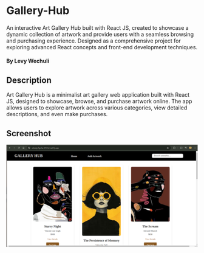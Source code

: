 # Gallery-Hub  

#### 
An interactive Art Gallery Hub built with React JS, created to showcase a dynamic collection of artwork and provide users with a seamless browsing and purchasing experience. Designed as a comprehensive project for exploring advanced React concepts and front-end development techniques.  

#### By **Levy Wechuli**    

## Description  

Art Gallery Hub is a minimalist art gallery web application built with React JS, designed to showcase, browse, and purchase artwork online. The app allows users to explore artwork across various categories, view detailed descriptions, and even make purchases.  

## Screenshot  

![image alt](https://github.com/levywechuli/Gallery-Hub/blob/main/Screenshot%20from%202024-11-15%2007-33-40.png?raw=true)
